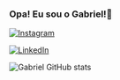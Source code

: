 ### Opa! Eu sou o Gabriel!👋

[![Instagram](https://img.shields.io/badge/Instagram-E4405F?style=for-the-badge&logo=instagram&logoColor=white)](https://www.instagram.com/gabrielxl1)

[![LinkedIn](https://img.shields.io/badge/LinkedIn-0077B5?style=for-the-badge&logo=linkedin&logoColor=white)](https://www.linkedin.com/in/gabriel-mendon%C3%A7a-3613432b0)

![Gabriel GitHub stats](https://github-readme-stats.vercel.app/api?username=gabrielmendonca7&show_icons=true&theme=dark)



